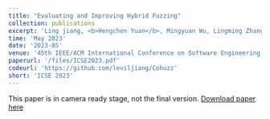 ```yaml
---
title: "Evaluating and Improving Hybrid Fuzzing"
collection: publications
excerpt: 'Ling jiang, <b>Hengchen Yuan</b>, Mingyuan Wu, Lingming Zhang, Yuqun Zhang'
time: 'May 2023'
date: '2023-05'
venue: '45th IEEE/ACM International Conference on Software Engineering'
paperurl: '/files/ICSE2023.pdf'
codeurl: 'https://github.com/leviljiang/Cohuzz'
short: 'ICSE 2023'
---
```

This paper is in camera ready stage, not the final version.
[Download paper here](http://yhcrown.github.io/files/ICSE2023.pdf)

